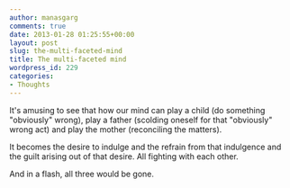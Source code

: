 ```yaml
---
author: manasgarg
comments: true
date: 2013-01-28 01:25:55+00:00
layout: post
slug: the-multi-faceted-mind
title: The multi-faceted mind
wordpress_id: 229
categories:
- Thoughts
---
```


It's amusing to see that how our mind can play a child (do something "obviously" wrong), play a father (scolding oneself for that "obviously" wrong act) and play the mother (reconciling the matters).

It becomes the desire to indulge and the refrain from that indulgence and the guilt arising out of that desire. All fighting with each other.

And in a flash, all three would be gone.
